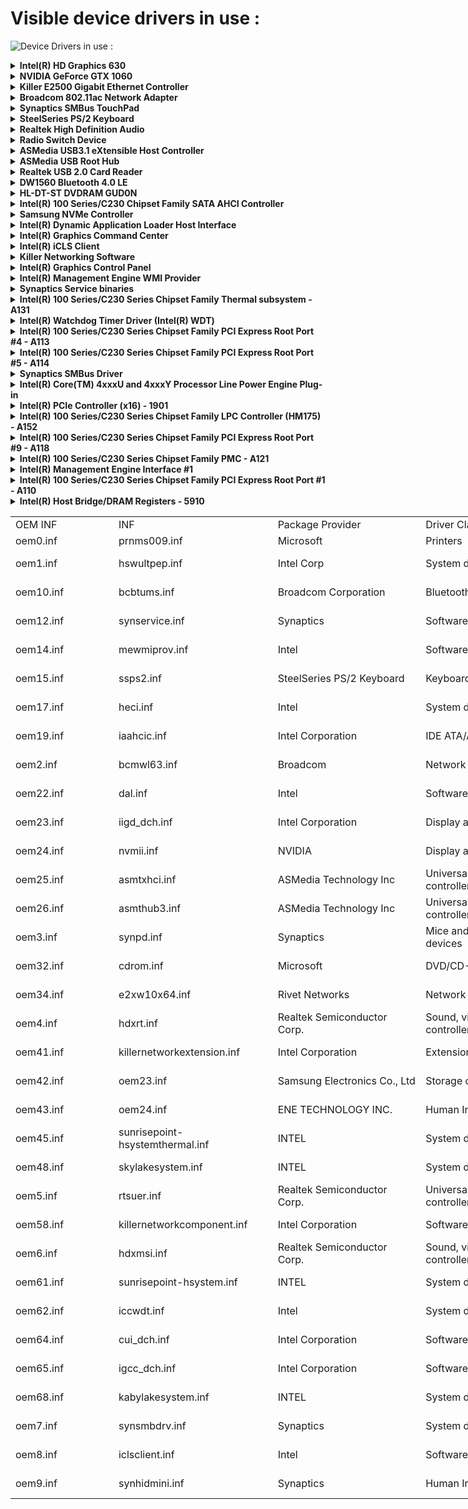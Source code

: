 # Visible device drivers in use :

![Device Drivers in use :](https://raw.githubusercontent.com/tbrautaset/Windows/refs/heads/master/Device%20Drivers%20used%20by%20my%20Micro-Star%20International%20Co.%2C%20Ltd.%20GE72VR%207RF%20in%20Windows%2011%20Version%2023H2%20(OS%20Build%2022631.4249)%20for%20x64-based%20Systems.png)

<details><summary><strong> Intel(R) HD Graphics 630 </strong></summary>

- DeviceID=0B4D2DAD79D978890C790AB0B8188EB2EE9B423EF
    - Version=31.0.101.2130
    - Date=08-13-2024
    - InfSection=iKBLD_w10_DS
    - HardwareID=PCI\VEN_8086&DEV_591B&SUBSYS_11D71462&REV_04
    - Vendor=Intel
    - ClassName=Display adapters
    - ClassRaw=Display
    - ClassGUID={4D36E968-E325-11CE-BFC1-08002BE10318}
    - Description=Intel(R) HD Graphics 630
    - SupportedOS=110_64,109_64,108_64,107_64,106_64</details>

<details><summary><strong> NVIDIA GeForce GTX 1060 </strong></summary>

- DeviceID=039C963F1FF98DC389248F9B34884E98ACD154859
    - Version=32.0.15.6094
    - Date=08-14-2024
    - InfSection=Section050
    - HardwareID=PCI\VEN_10DE&DEV_1C20&SUBSYS_11D71462&REV_A1
    - Vendor=NVIDIA
    - ClassName=Display adapters
    - ClassRaw=Display
    - ClassGUID={4D36E968-E325-11CE-BFC1-08002BE10318}
    - Description=NVIDIA GeForce GTX 1060
    - SupportedOS=110_64</details>

<details><summary><strong> Killer E2500 Gigabit Ethernet Controller </strong></summary>

- DeviceID=02010975122A9835A7B9150BF9ED0D60A5159D6FE
    - Version=9.0.0.50
    - Date=01-14-2020
    - InfSection=RIVET.ndi
    - HardwareID=PCI\VEN_1969&DEV_E0B1&SUBSYS_11D71462&REV_10
    - Vendor=Rivet Networks
    - ClassName=Network adapters
    - ClassRaw=Net
    - ClassGUID={4D36E972-E325-11CE-BFC1-08002BE10318}
    - Description=Killer E2500 Gigabit Ethernet Controller
    - SupportedOS=110_64,109_64,108_64,107_64,106_64,105_64,104_64,103_64,102_64,101_64</details>

<details><summary><strong> Broadcom 802.11ac Network Adapter </strong></summary>

- DeviceID=0A2185EFB031612E3669FA6B6E90687F7C9AEA174
    - Version=7.77.119.0
    - Date=04-21-2020
    - InfSection=BCM43XAC_NT62.NTamd64
    - HardwareID=PCI\VEN_14E4&DEV_43B1&SUBSYS_00191028&REV_03
    - Vendor=Broadcom
    - ClassName=Network adapters
    - ClassRaw=Net
    - ClassGUID={4D36E972-E325-11CE-BFC1-08002BE10318}
    - Description=Broadcom 802.11ac Network Adapter
    - SupportedOS=110_64,109_64,108_64,107_64</details>

<details><summary><strong> Synaptics SMBus TouchPad </strong></summary>

- DeviceID=069EBA4E0F7F8818158FF475F788BA6349A19D0AA
    - Version=19.5.31.21
    - Date=07-27-2020
    - InfSection=Msi_GROUP2_InterTouch_Inst
    - HardwareID=ACPI\VEN_SYN&DEV_1509
    - Vendor=Synaptics
    - ClassName=Mice and other pointing devices
    - ClassRaw=Mouse
    - ClassGUID={4D36E96F-E325-11CE-BFC1-08002BE10318}
    - Description=Synaptics SMBus TouchPad
    - SupportedOS=110_64,109_64,108_64,107_64,106_64,105_64,104_64,103_64,102_64,101_64</details>

<details><summary><strong> SteelSeries PS/2 Keyboard </strong></summary>

- DeviceID=0DDCAC847A529512FE53B9E520E290197CB820078
    - Version=2.3.5.0
    - Date=02-15-2024
    - InfSection=ssps2.NT
    - HardwareID=ACPI\VEN_MSI&DEV_0007
    - Vendor=SteelSeries
    - ClassName=Keyboards
    - ClassRaw=Keyboard
    - ClassGUID={4D36E96B-E325-11CE-BFC1-08002BE10318}
    - Description=SteelSeries PS/2 Keyboard
    - SupportedOS=110_64,109_64,108_64,107_64</details>

<details><summary><strong> Realtek High Definition Audio </strong></summary>

- DeviceID=0D0BD55D369491CE9A439885EB20D703E22CC00CA
    - Version=6.0.9718.1
    - Date=08-06-2024
    - InfSection=IntcAzAudModel.NTamd64
    - HardwareID=HDAUDIO\FUNC_01&VEN_10EC&DEV_0899&SUBSYS_146211D7&REV_1000
    - Vendor=Realtek
    - ClassName=Sound, video and game controllers
    - ClassRaw=MEDIA
    - ClassGUID={4D36E96C-E325-11CE-BFC1-08002BE10318}
    - Description=Realtek High Definition Audio
    - SupportedOS=110_64,109_64,108_64,107_64</details>

<details><summary><strong> Radio Switch Device </strong></summary>

- DeviceID=03F67D488548ABE986435B9A23254E3349ACEC0C6
    - Version=1.1.8.0
    - Date=06-26-2018
    - InfSection=Kb9xRadioBtn.win8.NT
    - HardwareID=ACPI\VEN_ENE&DEV_0110
    - Vendor=ENE
    - ClassName=Human Interface Devices
    - ClassRaw=HIDClass
    - ClassGUID={745A17A0-74D3-11D0-B6FE-00A0C90F57DA}
    - Description=Radio Switch Device
    - SupportedOS=110_64,109_64,108_64,107_64,106_64,105_64,104_64,103_64,102_64,101_64</details>

<details><summary><strong> ASMedia USB3.1 eXtensible Host Controller </strong></summary>

- DeviceID=0BB9BD6F60875F7421FAD9FDADA6FAF13E0773536
    - Version=1.16.61.1
    - Date=05-21-2020
    - InfSection=ASMEDIA_Product85_Install.NTamd64
    - HardwareID=PCI\VEN_1B21&DEV_1242&SUBSYS_11D71462&REV_00
    - Vendor=ASMedia
    - ClassName=Universal Serial Bus controllers
    - ClassRaw=USB
    - ClassGUID={36FC9E60-C465-11CF-8056-444553540000}
    - Description=ASMedia USB3.1 eXtensible Host Controller
    - SupportedOS=110_64,109_64,108_64,107_64</details>

<details><summary><strong> ASMedia USB Root Hub </strong></summary>

- DeviceID=0A66700F43BE786E2341AC006B49DD688CD6ADA57
    - Version=1.16.61.1
    - Date=05-21-2020
    - InfSection=RootHub_Product7_Install.NTamd64
    - HardwareID=USB\ASMEDIAROOT_HUB&VID1B21&PID1242&VER01166101
    - Vendor=(Standard Device)
    - ClassName=Universal Serial Bus controllers
    - ClassRaw=USB
    - ClassGUID={36FC9E60-C465-11CF-8056-444553540000}
    - Description=ASMedia USB Root Hub
    - SupportedOS=110_64,109_64,108_64,107_64</details>

<details><summary><strong> Realtek USB 2.0 Card Reader </strong></summary>

- DeviceID=0592471533307508F69397C5C7B505BFBA8F11C7D
    - Version=10.0.26100.31287
    - Date=04-22-2024
    - InfSection=RSUER.UVSTOR.NTamd64
    - HardwareID=USB\VID_0BDA&PID_0129&REV_3960
    - Vendor=Realtek
    - ClassName=Universal Serial Bus controllers
    - ClassRaw=USB
    - ClassGUID={36FC9E60-C465-11CF-8056-444553540000}
    - Description=Realtek USB 2.0 Card Reader
    - SupportedOS=110_64,109_64,108_64,107_64</details>

<details><summary><strong> DW1560 Bluetooth 4.0 LE </strong></summary>

- DeviceID=01048BA0CAEC4FA85ED64BA9E03A4B2758B4F30BA
    - Version=12.0.1.1011
    - Date=09-28-2016
    - InfSection=RAMUSB216F.NT
    - HardwareID=USB\VID_0A5C&PID_216F&REV_0112
    - Vendor=Broadcom
    - ClassName=Bluetooth
    - ClassRaw=Bluetooth
    - ClassGUID={E0CBF06C-CD8B-4647-BB8A-263B43F0F974}
    - Description=DW1560 Bluetooth 4.0 LE
    - SupportedOS=110_64,109_64,108_64,107_64,106_64,105_64,104_64,103_64,102_64,101_64,81_64</details>

<details><summary><strong> HL-DT-ST DVDRAM GUD0N </strong></summary>

- DeviceID=075AE1938EF1C5288754A8DA5E6DEA1E4998F9325
    - Version=6.3.9600.16384
    - Date=06-21-2013
    - InfSection=cdrom_install
    - HardwareID=SCSI\CDROMHL-DT-STDVDRAM_GUD0N____1.00
    - Vendor=(Standard Device)
    - ClassName=DVD/CD-ROM drives
    - ClassRaw=CDROM
    - ClassGUID={4D36E965-E325-11CE-BFC1-08002BE10318}
    - Description=HL-DT-ST DVDRAM GUD0N
    - SupportedOS=110_64,109_64,108_64,107_64,106_64,105_64,104_64,103_64,102_64,101_64,81_64</details>

<details><summary><strong> Intel(R) 100 Series/C230 Chipset Family SATA AHCI Controller </strong></summary>

- DeviceID=0DB6511CCE1DA0B31373CFFD405EC56F51954D018
    - Version=16.8.5.1014
    - Date=12-13-2022
    - InfSection=iaStorAC_inst_8.NTamd64
    - HardwareID=PCI\VEN_8086&DEV_A103&SUBSYS_11D71462&REV_31
    - Vendor=Intel
    - ClassName=IDE ATA/ATAPI controllers
    - ClassRaw=HDC
    - ClassGUID={4D36E96A-E325-11CE-BFC1-08002BE10318}
    - Description=Intel(R) 100 Series/C230 Chipset Family SATA AHCI Controller
    - SupportedOS=110_64,109_64,108_64,107_64,106_64,105_64,104_64,103_64,102_64,101_64</details>

<details><summary><strong> Samsung NVMe Controller </strong></summary>

- DeviceID=094C2D052E6B56DD3AD598BCC4EBB1ECF9E9B98BD
    - Version=3.3.0.2003
    - Date=01-21-2020
    - InfSection=nvme_inst.NTamd64
    - HardwareID=PCI\VEN_144D&DEV_A804&SUBSYS_A801144D&REV_00
    - Vendor=Samsung
    - ClassName=Storage controllers
    - ClassRaw=SCSIAdapter
    - ClassGUID={4D36E97B-E325-11CE-BFC1-08002BE10318}
    - Description=Samsung NVMe Controller
    - SupportedOS=110_64,109_64,108_64,107_64,106_64,105_64,104_64,103_64,102_64,101_64</details>

<details><summary><strong> Intel(R) Dynamic Application Loader Host Interface </strong></summary>

- DeviceID=025BA08D5C44196844287B5A0D6E283AFFBB8CDA9
    - Version=1.46.2024.221
    - Date=03-31-2024
    - InfSection=DALInstallSection.ntamd64
    - HardwareID=SWC\3C4852D6-D47B-4F46-B05E-B5EDC1AA440E
    - Vendor=Intel
    - ClassName=Software components
    - ClassRaw=SoftwareComponent
    - ClassGUID={5C4C3332-344D-483C-8739-259E934C9CC8}
    - Description=Intel(R) Dynamic Application Loader Host Interface
    - SupportedOS=110_64,109_64,108_64,107_64,106_64,105_64,104_64,103_64</details>

<details><summary><strong> Intel(R) Graphics Command Center </strong></summary>

- DeviceID=079116885F0CD5F2CB617BE041F773A3B9CA93DD7
    - Version=31.0.101.2130
    - Date=08-13-2024
    - InfSection=IGCC_Component_Install
    - HardwareID=SWC\101.2130_VEN8086_IGCC
    - Vendor=Intel
    - ClassName=Software components
    - ClassRaw=SoftwareComponent
    - ClassGUID={5C4C3332-344D-483C-8739-259E934C9CC8}
    - Description=Intel(R) Graphics Command Center
    - SupportedOS=110_64,109_64,108_64,107_64,106_64</details>

<details><summary><strong> Intel(R) iCLS Client </strong></summary>

- DeviceID=00B9744554110E72ED8CFE25DB9D2C36A1BBE76A6
    - Version=1.73.132.0
    - Date=04-25-2024
    - InfSection=IclsClientInstallSection.NTamd64.22000
    - HardwareID=SWC\PROVIDER_INTEL_COMPONENT_ICLSCLIENT
    - Vendor=Intel
    - ClassName=Software components
    - ClassRaw=SoftwareComponent
    - ClassGUID={5C4C3332-344D-483C-8739-259E934C9CC8}
    - Description=Intel(R) iCLS Client
    - SupportedOS=110_64,109_64,108_64,107_64,106_64,105_64</details>

<details><summary><strong> Killer Networking Software </strong></summary>

- DeviceID=09033BF5096B29DB114294472772D015BAAF7AFFF
    - Version=3.1524.510.1
    - Date=05-10-2024
    - InfSection=KillerNetwork_Install_MSI_W11
    - HardwareID=SWC\VID_1A56&PID_1000&SID_0004
    - Vendor=Intel
    - ClassName=Software components
    - ClassRaw=SoftwareComponent
    - ClassGUID={5C4C3332-344D-483C-8739-259E934C9CC8}
    - Description=Killer Networking Software
    - SupportedOS=110_64,109_64,108_64,107_64</details>

<details><summary><strong> Intel(R) Graphics Control Panel </strong></summary>

- DeviceID=083D89C79A1CEA66245FC96BA993EF50D887D3552
    - Version=31.0.101.2130
    - Date=08-13-2024
    - InfSection=Igdlh_CUI_Component_Install
    - HardwareID=SWC\101.2130_VEN8086_GFXUI
    - Vendor=Intel
    - ClassName=Software components
    - ClassRaw=SoftwareComponent
    - ClassGUID={5C4C3332-344D-483C-8739-259E934C9CC8}
    - Description=Intel(R) Graphics Control Panel
    - SupportedOS=110_64,109_64,108_64,107_64,106_64</details>

<details><summary><strong> Intel(R) Management Engine WMI Provider </strong></summary>

- DeviceID=026CAF6F43B5EAE9AA4E5CA7CE2B0887A47A855FB
    - Version=2428.6.4.0
    - Date=07-10-2024
    - InfSection=MEWMIProvInstallSection
    - HardwareID=SWC\06657A6D-FE0F-4C90-8DDA-A1501C74CE4B
    - Vendor=Intel
    - ClassName=Software components
    - ClassRaw=SoftwareComponent
    - ClassGUID={5C4C3332-344D-483C-8739-259E934C9CC8}
    - Description=Intel(R) Management Engine WMI Provider
    - SupportedOS=110_64,109_64,108_64,107_64,106_64,105_64,104_64,103_64</details>

<details><summary><strong> Synaptics Service binaries </strong></summary>

- DeviceID=077D5AB5EF903B346FC4CC6D16AAB0D7C87A62A9A
    - Version=19.5.19.95
    - Date=10-23-2022
    - InfSection=SynService_HID_Inst
    - HardwareID=SWC\VID_06CB&PID_000D
    - Vendor=Synaptics
    - ClassName=Software components
    - ClassRaw=SoftwareComponent
    - ClassGUID={5C4C3332-344D-483C-8739-259E934C9CC8}
    - Description=Synaptics Service binaries
    - SupportedOS=110_64,109_64,108_64,107_64,106_64,105_64,104_64,103_64,102_64,101_64</details>

<details><summary><strong> Intel(R) 100 Series/C230 Series Chipset Family Thermal subsystem - A131 </strong></summary>

- DeviceID=0246B2C7929124C55DAAB0F03E571BA6D9FE728BE
    - Version=10.1.6.2
    - Date=01-10-2019
    - InfSection=Needs_NO_DRV
    - HardwareID=PCI\VEN_8086&DEV_A131&SUBSYS_11D71462&REV_31
    - Vendor=Intel
    - ClassName=System devices
    - ClassRaw=System
    - ClassGUID={4D36E97D-E325-11CE-BFC1-08002BE10318}
    - Description=Intel(R) 100 Series/C230 Series Chipset Family Thermal subsystem - A131
    - SupportedOS=110_64,109_64,108_64,107_64,106_64,105_64,104_64,103_64,102_64,101_64</details>

<details><summary><strong> Intel(R) Watchdog Timer Driver (Intel(R) WDT) </strong></summary>

- DeviceID=0E135A1CEFEE3A133322A4331E8AF9D43EF6A1F50
    - Version=11.7.0.1006
    - Date=06-02-2022
    - InfSection=ICCWDT.NT
    - HardwareID=ACPI\VEN_INT&DEV_3F0D
    - Vendor=Intel
    - ClassName=System devices
    - ClassRaw=System
    - ClassGUID={4D36E97D-E325-11CE-BFC1-08002BE10318}
    - Description=Intel(R) Watchdog Timer Driver (Intel(R) WDT)
    - SupportedOS=110_64,109_64,108_64,107_64,106_64,105_64,104_64,103_64</details>

<details><summary><strong> Intel(R) 100 Series/C230 Series Chipset Family PCI Express Root Port #4 - A113 </strong></summary>

- DeviceID=005CDCD92E6B6B378C294F6E603610E93C4C43440
    - Version=10.1.6.2
    - Date=01-10-2019
    - InfSection=Needs_PCI_DRV
    - HardwareID=PCI\VEN_8086&DEV_A113&SUBSYS_11D71462&REV_F1
    - Vendor=Intel
    - ClassName=System devices
    - ClassRaw=System
    - ClassGUID={4D36E97D-E325-11CE-BFC1-08002BE10318}
    - Description=Intel(R) 100 Series/C230 Series Chipset Family PCI Express Root Port #4 - A113
    - SupportedOS=110_64,109_64,108_64,107_64,106_64,105_64,104_64,103_64,102_64,101_64</details>

<details><summary><strong> Intel(R) 100 Series/C230 Series Chipset Family PCI Express Root Port #5 - A114 </strong></summary>

- DeviceID=08539724BA3E5DCF8D30A365BD9A0B1FAC29595FD
    - Version=10.1.6.2
    - Date=01-10-2019
    - InfSection=Needs_PCI_DRV
    - HardwareID=PCI\VEN_8086&DEV_A114&SUBSYS_11D71462&REV_F1
    - Vendor=Intel
    - ClassName=System devices
    - ClassRaw=System
    - ClassGUID={4D36E97D-E325-11CE-BFC1-08002BE10318}
    - Description=Intel(R) 100 Series/C230 Series Chipset Family PCI Express Root Port #5 - A114
    - SupportedOS=110_64,109_64,108_64,107_64,106_64,105_64,104_64,103_64,102_64,101_64</details>

<details><summary><strong> Synaptics SMBus Driver </strong></summary>

- DeviceID=07938F94BDA38B9C46C90639D2C9F4C9E4604DE17
    - Version=19.5.31.21
    - Date=07-27-2020
    - InfSection=SynapticsInstallIntel
    - HardwareID=PCI\VEN_8086&DEV_A123&SUBSYS_11D71462&REV_31
    - Vendor=Synaptics
    - ClassName=System devices
    - ClassRaw=System
    - ClassGUID={4D36E97D-E325-11CE-BFC1-08002BE10318}
    - Description=Synaptics SMBus Driver
    - SupportedOS=110_64,109_64,108_64,107_64,106_64,105_64,104_64,103_64,102_64,101_64,81_64</details>

<details><summary><strong> Intel(R) Core(TM) 4xxxU and 4xxxY Processor Line Power Engine Plug-in </strong></summary>

- DeviceID=0734AFE1AA14176B084361538ACA00DA7DFE3E7CB
    - Version=1.0.5.591
    - Date=01-30-2013
    - InfSection=Pep_Device.NT
    - HardwareID=ACPI\VEN_INT&DEV_33A1
    - Vendor=Intel
    - ClassName=System devices
    - ClassRaw=System
    - ClassGUID={4D36E97D-E325-11CE-BFC1-08002BE10318}
    - Description=Intel(R) Core(TM) 4xxxU and 4xxxY Processor Line Power Engine Plug-in
    - SupportedOS=110_64,109_64,108_64,107_64,106_64,105_64,104_64,103_64,102_64,101_64,81_64</details>

<details><summary><strong> Intel(R) PCIe Controller (x16) - 1901 </strong></summary>

- DeviceID=03847310D1C14F8EB2AAF3B99277D3E8BF3BF27A1
    - Version=10.1.7.3
    - Date=01-10-2019
    - InfSection=Needs_PCI_DRV
    - HardwareID=PCI\VEN_8086&DEV_1901&SUBSYS_11D71462&REV_05
    - Vendor=Intel
    - ClassName=System devices
    - ClassRaw=System
    - ClassGUID={4D36E97D-E325-11CE-BFC1-08002BE10318}
    - Description=Intel(R) PCIe Controller (x16) - 1901
    - SupportedOS=110_64,109_64,108_64,107_64,106_64,105_64,104_64,103_64,102_64,101_64</details>

<details><summary><strong> Intel(R) 100 Series/C230 Series Chipset Family LPC Controller (HM175) - A152 </strong></summary>

- DeviceID=0205C87C0D5B20868BCCF1138EABA8F8FDD83E9C9
    - Version=10.1.6.2
    - Date=01-10-2019
    - InfSection=Needs_ISAPNP_DRV
    - HardwareID=PCI\VEN_8086&DEV_A152&SUBSYS_11D71462&REV_31
    - Vendor=Intel
    - ClassName=System devices
    - ClassRaw=System
    - ClassGUID={4D36E97D-E325-11CE-BFC1-08002BE10318}
    - Description=Intel(R) 100 Series/C230 Series Chipset Family LPC Controller (HM175) - A152
    - SupportedOS=110_64,109_64,108_64,107_64,106_64,105_64,104_64,103_64,102_64,101_64</details>

<details><summary><strong> Intel(R) 100 Series/C230 Series Chipset Family PCI Express Root Port #9 - A118 </strong></summary>

- DeviceID=04E7558661891C8870E9245D4144759CD5600F99B
    - Version=10.1.6.2
    - Date=01-10-2019
    - InfSection=Needs_PCI_DRV
    - HardwareID=PCI\VEN_8086&DEV_A118&SUBSYS_11D71462&REV_F1
    - Vendor=Intel
    - ClassName=System devices
    - ClassRaw=System
    - ClassGUID={4D36E97D-E325-11CE-BFC1-08002BE10318}
    - Description=Intel(R) 100 Series/C230 Series Chipset Family PCI Express Root Port #9 - A118
    - SupportedOS=110_64,109_64,108_64,107_64,106_64,105_64,104_64,103_64,102_64,101_64</details>

<details><summary><strong> Intel(R) 100 Series/C230 Series Chipset Family PMC - A121 </strong></summary>

- DeviceID=0434023AF52F77DF92606CA04A0C5A644C2E69212
    - Version=10.1.6.2
    - Date=01-10-2019
    - InfSection=Needs_NO_DRV
    - HardwareID=PCI\VEN_8086&DEV_A121&SUBSYS_11D71462&REV_31
    - Vendor=Intel
    - ClassName=System devices
    - ClassRaw=System
    - ClassGUID={4D36E97D-E325-11CE-BFC1-08002BE10318}
    - Description=Intel(R) 100 Series/C230 Series Chipset Family PMC - A121
    - SupportedOS=110_64,109_64,108_64,107_64,106_64,105_64,104_64,103_64,102_64,101_64</details>

<details><summary><strong> Intel(R) Management Engine Interface #1 </strong></summary>

- DeviceID=01BD2B33FC24D2181F01A4A64DF9BCE7D25E3233E
    - Version=2428.6.2.0
    - Date=07-10-2024
    - InfSection=TEE_DDI_x64_LEGACY
    - HardwareID=PCI\VEN_8086&DEV_A13A&SUBSYS_11D71462&REV_31
    - Vendor=Intel
    - ClassName=System devices
    - ClassRaw=System
    - ClassGUID={4D36E97D-E325-11CE-BFC1-08002BE10318}
    - Description=Intel(R) Management Engine Interface #1
    - SupportedOS=110_64,109_64,108_64,107_64,106_64,105_64</details>

<details><summary><strong> Intel(R) 100 Series/C230 Series Chipset Family PCI Express Root Port #1 - A110 </strong></summary>

- DeviceID=0494F2E05008C7BBF0319388396223B57FAFC51A0
    - Version=10.1.6.2
    - Date=01-10-2019
    - InfSection=Needs_PCI_DRV
    - HardwareID=PCI\VEN_8086&DEV_A110&SUBSYS_11D71462&REV_F1
    - Vendor=Intel
    - ClassName=System devices
    - ClassRaw=System
    - ClassGUID={4D36E97D-E325-11CE-BFC1-08002BE10318}
    - Description=Intel(R) 100 Series/C230 Series Chipset Family PCI Express Root Port #1 - A110
    - SupportedOS=110_64,109_64,108_64,107_64,106_64,105_64,104_64,103_64,102_64,101_64</details>

<details><summary><strong> Intel(R) Host Bridge/DRAM Registers - 5910 </strong></summary>

- DeviceID=028F7E08E2EE91CE85CF61E0BEE0F3BF6F1F8FDC8
    - Version=10.1.10.4
    - Date=01-10-2019
    - InfSection=Needs_NO_DRV
    - HardwareID=PCI\VEN_8086&DEV_5910&SUBSYS_11D71462&REV_05
    - Vendor=Intel
    - ClassName=System devices
    - ClassRaw=System
    - ClassGUID={4D36E97D-E325-11CE-BFC1-08002BE10318}
    - Description=Intel(R) Host Bridge/DRAM Registers - 5910
    - SupportedOS=110_64,109_64,108_64,107_64,106_64,105_64,104_64,103_64,102_64,101_64</details>

<table border=0 cellpadding=0 cellspacing=0 width=3197 style='border-collapse:
 collapse;table-layout:fixed;width:2395pt'>
 <col width=167 style='mso-width-source:userset;mso-width-alt:5333;width:125pt'>
 <col width=247 span=3 style='mso-width-source:userset;mso-width-alt:7893;
 width:185pt'>
 <col width=167 span=2 style='mso-width-source:userset;mso-width-alt:5333;
 width:125pt'>
 <col width=407 style='mso-width-source:userset;mso-width-alt:13013;width:305pt'>
 <col width=167 style='mso-width-source:userset;mso-width-alt:5333;width:125pt'>
 <col width=647 style='mso-width-source:userset;mso-width-alt:20693;width:485pt'>
 <col width=567 style='mso-width-source:userset;mso-width-alt:18133;width:425pt'>
 <col width=167 style='mso-width-source:userset;mso-width-alt:5333;width:125pt'>
 <tr height=21 style='height:16.0pt'>
  <td height=21 width=167 style='height:16.0pt;width:125pt'><a name=test>OEM
  INF</a></td>
  <td width=247 style='width:185pt'>INF</td>
  <td width=247 style='width:185pt'>Package Provider</td>
  <td width=247 style='width:185pt'>Driver Class</td>
  <td width=167 style='width:125pt'>Driver Date</td>
  <td width=167 style='width:125pt'>Driver Version</td>
  <td width=407 style='width:305pt'>Driver Signer</td>
  <td width=167 style='width:125pt'>Driver Size</td>
  <td width=647 style='width:485pt'>Driver Folder</td>
  <td width=567 style='width:425pt'>Device Name</td>
  <td width=167 style='width:125pt'>Device Present</td>
 </tr>
 <tr height=21 style='height:16.0pt'>
  <td height=21 style='height:16.0pt'>oem0.inf</td>
  <td>prnms009.inf</td>
  <td>Microsoft</td>
  <td>Printers</td>
  <td>21.06.2006</td>
  <td>10.0.22621.1</td>
  <td>Microsoft Windows</td>
  <td align=right>43146</td>
  <td>C:\Windows\System32\DriverStore\FileRepository\prnms009.inf_amd64_3107874c7db0aa5a</td>
  <td colspan=2 style='mso-ignore:colspan'></td>
 </tr>
 <tr height=21 style='height:16.0pt'>
  <td height=21 style='height:16.0pt'>oem1.inf</td>
  <td>hswultpep.inf</td>
  <td>Intel Corp</td>
  <td>System devices</td>
  <td>30.01.2013</td>
  <td>1.0.5.591</td>
  <td>Microsoft Windows Hardware Compatibility Publisher</td>
  <td align=right>74732</td>
  <td>C:\Windows\System32\DriverStore\FileRepository\hswultpep.inf_amd64_a2b2c835381b67f1</td>
  <td>Intel(R) Core(TM) 4xxxU and 4xxxY Processor Line Power Engine Plug-in</td>
  <td align=center>TRUE</td>
 </tr>
 <tr height=21 style='height:16.0pt'>
  <td height=21 style='height:16.0pt'>oem10.inf</td>
  <td>bcbtums.inf</td>
  <td>Broadcom Corporation</td>
  <td>Bluetooth</td>
  <td>28.09.2016</td>
  <td>12.0.1.1011</td>
  <td>Microsoft Windows Hardware Compatibility Publisher</td>
  <td align=right>8261708</td>
  <td>C:\Windows\System32\DriverStore\FileRepository\bcbtums.inf_amd64_d3e6b32a4ff350d1</td>
  <td>DW1560 Bluetooth 4.0 LE</td>
  <td align=center>TRUE</td>
 </tr>
 <tr height=21 style='height:16.0pt'>
  <td height=21 style='height:16.0pt'>oem12.inf</td>
  <td>synservice.inf</td>
  <td>Synaptics</td>
  <td>Software components</td>
  <td>23.10.2022</td>
  <td>19.5.19.95</td>
  <td>Microsoft Windows Hardware Compatibility Publisher</td>
  <td align=right>503830</td>
  <td>C:\Windows\System32\DriverStore\FileRepository\synservice.inf_amd64_3921fd2e02b7e858</td>
  <td>Synaptics Service binaries</td>
  <td align=center>TRUE</td>
 </tr>
 <tr height=21 style='height:16.0pt'>
  <td height=21 style='height:16.0pt'>oem14.inf</td>
  <td>mewmiprov.inf</td>
  <td>Intel</td>
  <td>Software components</td>
  <td>10.07.2024</td>
  <td>2428.6.4.0</td>
  <td>Microsoft Windows Hardware Compatibility Publisher</td>
  <td align=right>2563261</td>
  <td>C:\Windows\System32\DriverStore\FileRepository\mewmiprov.inf_amd64_b966ea70c5407e74</td>
  <td>Intel(R) Management Engine WMI Provider</td>
  <td align=center>TRUE</td>
 </tr>
 <tr height=21 style='height:16.0pt'>
  <td height=21 style='height:16.0pt'>oem15.inf</td>
  <td>ssps2.inf</td>
  <td>SteelSeries PS/2 Keyboard</td>
  <td>Keyboards</td>
  <td>15.02.2024</td>
  <td>2.3.5.0</td>
  <td>Microsoft Windows Hardware Compatibility Publisher</td>
  <td align=right>52143</td>
  <td>C:\Windows\System32\DriverStore\FileRepository\ssps2.inf_amd64_a1a641a0b72f9930</td>
  <td>SteelSeries PS/2 Keyboard</td>
  <td align=center>TRUE</td>
 </tr>
 <tr height=21 style='height:16.0pt'>
  <td height=21 style='height:16.0pt'>oem17.inf</td>
  <td>heci.inf</td>
  <td>Intel</td>
  <td>System devices</td>
  <td>10.07.2024</td>
  <td>2428.6.2.0</td>
  <td>Microsoft Windows Hardware Compatibility Publisher</td>
  <td align=right>354385</td>
  <td>C:\Windows\System32\DriverStore\FileRepository\heci.inf_amd64_90341c97d9948f6b</td>
  <td>Intel(R) Management Engine Interface #1</td>
  <td align=center>TRUE</td>
 </tr>
 <tr height=21 style='height:16.0pt'>
  <td height=21 style='height:16.0pt'>oem19.inf</td>
  <td>iaahcic.inf</td>
  <td>Intel Corporation</td>
  <td>IDE ATA/ATAPI controllers</td>
  <td>13.12.2022</td>
  <td>16.8.5.1014</td>
  <td>Microsoft Windows Hardware Compatibility Publisher</td>
  <td align=right>1121375</td>
  <td>C:\Windows\System32\DriverStore\FileRepository\iaahcic.inf_amd64_0f19b74dabcb377d</td>
  <td>Intel(R) 100 Series/C230 Chipset Family SATA AHCI Controller</td>
  <td align=center>TRUE</td>
 </tr>
 <tr height=21 style='height:16.0pt'>
  <td height=21 style='height:16.0pt'>oem2.inf</td>
  <td>bcmwl63.inf</td>
  <td>Broadcom</td>
  <td>Network adapters</td>
  <td>21.04.2020</td>
  <td>7.77.119.0</td>
  <td>Microsoft Windows Hardware Compatibility Publisher</td>
  <td align=right>10842001</td>
  <td>C:\Windows\System32\DriverStore\FileRepository\bcmwl63.inf_amd64_69ef96e45e19eed1</td>
  <td>Broadcom 802.11ac Network Adapter</td>
  <td align=center>TRUE</td>
 </tr>
 <tr height=21 style='height:16.0pt'>
  <td height=21 style='height:16.0pt'>oem22.inf</td>
  <td>dal.inf</td>
  <td>Intel</td>
  <td>Software components</td>
  <td>31.03.2024</td>
  <td>1.46.2024.221</td>
  <td>Microsoft Windows Hardware Compatibility Publisher</td>
  <td align=right>1913296</td>
  <td>C:\Windows\System32\DriverStore\FileRepository\dal.inf_amd64_8a3f88e34f6b8385</td>
  <td>Intel(R) Dynamic Application Loader Host Interface</td>
  <td align=center>TRUE</td>
 </tr>
 <tr height=21 style='height:16.0pt'>
  <td height=21 style='height:16.0pt'>oem23.inf</td>
  <td>iigd_dch.inf</td>
  <td>Intel Corporation</td>
  <td>Display adapters</td>
  <td>13.08.2024</td>
  <td>31.0.101.2130</td>
  <td>Microsoft Windows Hardware Compatibility Publisher</td>
  <td align=right>1318289951</td>
  <td>C:\Windows\System32\DriverStore\FileRepository\iigd_dch.inf_amd64_eb1c0bb4c867d89a</td>
  <td>Intel(R) HD Graphics 630</td>
  <td align=center>TRUE</td>
 </tr>
 <tr height=21 style='height:16.0pt'>
  <td height=21 style='height:16.0pt'>oem24.inf</td>
  <td>nvmii.inf</td>
  <td>NVIDIA</td>
  <td>Display adapters</td>
  <td>14.08.2024</td>
  <td>32.0.15.6094</td>
  <td>Microsoft Windows Hardware Compatibility Publisher</td>
  <td align=right>1845828507</td>
  <td>C:\Windows\System32\DriverStore\FileRepository\nvmii.inf_amd64_589b7d979e0e83dc</td>
  <td>NVIDIA GeForce GTX 1060</td>
  <td align=center>TRUE</td>
 </tr>
 <tr height=21 style='height:16.0pt'>
  <td height=21 style='height:16.0pt'>oem25.inf</td>
  <td>asmtxhci.inf</td>
  <td>ASMedia Technology Inc</td>
  <td>Universal Serial Bus controllers</td>
  <td>21.05.2020</td>
  <td>1.16.61.1</td>
  <td>Microsoft Windows Hardware Compatibility Publisher</td>
  <td align=right>769640</td>
  <td>C:\Windows\System32\DriverStore\FileRepository\asmtxhci.inf_amd64_fd40fa874a0149a4</td>
  <td>ASMedia USB3.1 eXtensible Host Controller</td>
  <td align=center>TRUE</td>
 </tr>
 <tr height=21 style='height:16.0pt'>
  <td height=21 style='height:16.0pt'>oem26.inf</td>
  <td>asmthub3.inf</td>
  <td>ASMedia Technology Inc</td>
  <td>Universal Serial Bus controllers</td>
  <td>21.05.2020</td>
  <td>1.16.61.1</td>
  <td>Microsoft Windows Hardware Compatibility Publisher</td>
  <td align=right>203193</td>
  <td>C:\Windows\System32\DriverStore\FileRepository\asmthub3.inf_amd64_8f6365aa31729279</td>
  <td>ASMedia USB Root Hub</td>
  <td align=center>TRUE</td>
 </tr>
 <tr height=21 style='height:16.0pt'>
  <td height=21 style='height:16.0pt'>oem3.inf</td>
  <td>synpd.inf</td>
  <td>Synaptics</td>
  <td>Mice and other pointing devices</td>
  <td>27.07.2020</td>
  <td>19.5.31.21</td>
  <td>Microsoft Windows Hardware Compatibility Publisher</td>
  <td align=right>45365573</td>
  <td>C:\Windows\System32\DriverStore\FileRepository\synpd.inf_amd64_30d363091a3e3255</td>
  <td>Synaptics SMBus TouchPad</td>
  <td align=center>TRUE</td>
 </tr>
 <tr height=21 style='height:16.0pt'>
  <td height=21 style='height:16.0pt'>oem32.inf</td>
  <td>cdrom.inf</td>
  <td>Microsoft</td>
  <td>DVD/CD-ROM drives</td>
  <td>21.06.2013</td>
  <td>6.3.9600.16384</td>
  <td>Microsoft Windows Hardware Compatibility Publisher</td>
  <td align=right>19554</td>
  <td>C:\Windows\System32\DriverStore\FileRepository\cdrom.inf_amd64_970e40f68a7583a1</td>
  <td>HL-DT-ST DVDRAM GUD0N</td>
  <td align=center>TRUE</td>
 </tr>
 <tr height=21 style='height:16.0pt'>
  <td height=21 style='height:16.0pt'>oem34.inf</td>
  <td>e2xw10x64.inf</td>
  <td>Rivet Networks</td>
  <td>Network adapters</td>
  <td>14.01.2020</td>
  <td>9.0.0.50</td>
  <td>Microsoft Windows Hardware Compatibility Publisher</td>
  <td align=right>307659</td>
  <td>C:\Windows\System32\DriverStore\FileRepository\e2xw10x64.inf_amd64_acc4d2a9a9c68cf6</td>
  <td>Killer E2500 Gigabit Ethernet Controller</td>
  <td align=center>TRUE</td>
 </tr>
 <tr height=21 style='height:16.0pt'>
  <td height=21 style='height:16.0pt'>oem4.inf</td>
  <td>hdxrt.inf</td>
  <td>Realtek Semiconductor Corp.</td>
  <td>Sound, video and game controllers</td>
  <td>22.08.2017</td>
  <td>6.0.1.8237</td>
  <td>Microsoft Windows Hardware Compatibility Publisher</td>
  <td align=right>319783513</td>
  <td>C:\Windows\System32\DriverStore\FileRepository\hdxrt.inf_amd64_ee1f8f18c0ca277b</td>
  <td colspan=2 style='mso-ignore:colspan'></td>
 </tr>
 <tr height=21 style='height:16.0pt'>
  <td height=21 style='height:16.0pt'>oem41.inf</td>
  <td>killernetworkextension.inf</td>
  <td>Intel Corporation</td>
  <td>Extensions</td>
  <td>11.05.2023</td>
  <td>3.1423.511.4</td>
  <td>Microsoft Windows Hardware Compatibility Publisher</td>
  <td align=right>41174</td>
  <td colspan=2 style='mso-ignore:colspan'>C:\Windows\System32\DriverStore\FileRepository\killernetworkextension.inf_amd64_b51fdcd97e06db31</td>
  <td></td>
 </tr>
 <tr height=21 style='height:16.0pt'>
  <td height=21 style='height:16.0pt'>oem42.inf</td>
  <td>oem23.inf</td>
  <td>Samsung Electronics Co., Ltd</td>
  <td>Storage controllers</td>
  <td>21.01.2020</td>
  <td>3.3.0.2003</td>
  <td>Microsoft Windows Hardware Compatibility Publisher</td>
  <td align=right>161002</td>
  <td>C:\Windows\System32\DriverStore\FileRepository\oem23.inf_amd64_6bb1acb34bfcb65e</td>
  <td>Samsung NVMe Controller</td>
  <td align=center>TRUE</td>
 </tr>
 <tr height=21 style='height:16.0pt'>
  <td height=21 style='height:16.0pt'>oem43.inf</td>
  <td>oem24.inf</td>
  <td>ENE TECHNOLOGY INC.</td>
  <td>Human Interface Devices</td>
  <td>26.06.2018</td>
  <td>1.1.8.0</td>
  <td>Microsoft Windows Hardware Compatibility Publisher</td>
  <td align=right>145344</td>
  <td>C:\Windows\System32\DriverStore\FileRepository\oem24.inf_amd64_a36cfb0987a2fdf2</td>
  <td>Radio Switch Device</td>
  <td align=center>TRUE</td>
 </tr>
 <tr height=21 style='height:16.0pt'>
  <td height=21 style='height:16.0pt'>oem45.inf</td>
  <td>sunrisepoint-hsystemthermal.inf</td>
  <td>INTEL</td>
  <td>System devices</td>
  <td>10.01.2019</td>
  <td>10.1.6.2</td>
  <td>Microsoft Windows Hardware Compatibility Publisher</td>
  <td align=right>23707</td>
  <td>C:\Windows\System32\DriverStore\FileRepository\sunrisepoint-hsystemthermal.inf_amd64_e61b4a<span
  style='display:none'>b82b030198</span></td>
  <td>Intel(R) 100 Series/C230 Series Chipset Family Thermal subsystem - A131</td>
  <td align=center>TRUE</td>
 </tr>
 <tr height=21 style='height:16.0pt'>
  <td height=21 style='height:16.0pt'>oem48.inf</td>
  <td>skylakesystem.inf</td>
  <td>INTEL</td>
  <td>System devices</td>
  <td>10.01.2019</td>
  <td>10.1.7.3</td>
  <td>Microsoft Windows Hardware Compatibility Publisher</td>
  <td align=right>24878</td>
  <td>C:\Windows\System32\DriverStore\FileRepository\skylakesystem.inf_amd64_f1ba134b8f5c907b</td>
  <td>Intel(R) PCIe Controller (x16) - 1901</td>
  <td align=center>TRUE</td>
 </tr>
 <tr height=21 style='height:16.0pt'>
  <td height=21 style='height:16.0pt'>oem5.inf</td>
  <td>rtsuer.inf</td>
  <td>Realtek Semiconductor Corp.</td>
  <td>Universal Serial Bus controllers</td>
  <td>22.04.2024</td>
  <td>10.0.26100.31287</td>
  <td>Microsoft Windows Hardware Compatibility Publisher</td>
  <td align=right>11161221</td>
  <td>C:\Windows\System32\DriverStore\FileRepository\rtsuer.inf_amd64_128de3a4988dd2db</td>
  <td>Realtek USB 2.0 Card Reader</td>
  <td align=center>TRUE</td>
 </tr>
 <tr height=21 style='height:16.0pt'>
  <td height=21 style='height:16.0pt'>oem58.inf</td>
  <td>killernetworkcomponent.inf</td>
  <td>Intel Corporation</td>
  <td>Software components</td>
  <td>10.05.2024</td>
  <td>3.1524.510.1</td>
  <td>Microsoft Windows Hardware Compatibility Publisher</td>
  <td align=right>13916555</td>
  <td>C:\Windows\System32\DriverStore\FileRepository\killernetworkcomponent.inf_amd64_bf2a5ffefe32<span
  style='display:none'>8881</span></td>
  <td>Killer Networking Software</td>
  <td align=center>TRUE</td>
 </tr>
 <tr height=21 style='height:16.0pt'>
  <td height=21 style='height:16.0pt'>oem6.inf</td>
  <td>hdxmsi.inf</td>
  <td>Realtek Semiconductor Corp.</td>
  <td>Sound, video and game controllers</td>
  <td>06.08.2024</td>
  <td>6.0.9718.1</td>
  <td>Microsoft Windows Hardware Compatibility Publisher</td>
  <td align=right>68957220</td>
  <td>C:\Windows\System32\DriverStore\FileRepository\hdxmsi.inf_amd64_c29b3fc87fd3eafc</td>
  <td>Realtek High Definition Audio</td>
  <td align=center>TRUE</td>
 </tr>
 <tr height=21 style='height:16.0pt'>
  <td height=21 style='height:16.0pt'>oem61.inf</td>
  <td>sunrisepoint-hsystem.inf</td>
  <td>INTEL</td>
  <td>System devices</td>
  <td>10.01.2019</td>
  <td>10.1.6.2</td>
  <td>Microsoft Windows Hardware Compatibility Publisher</td>
  <td align=right>67051</td>
  <td>C:\Windows\System32\DriverStore\FileRepository\sunrisepoint-hsystem.inf_amd64_f8125f1b9e07b<span
  style='display:none'>173</span></td>
  <td>Intel(R) 100 Series/C230 Series Chipset Family PCI Express Root Port #5 -
  A114</td>
  <td align=center>TRUE</td>
 </tr>
 <tr height=21 style='height:16.0pt'>
  <td height=21 style='height:16.0pt'>oem62.inf</td>
  <td>iccwdt.inf</td>
  <td>Intel</td>
  <td>System devices</td>
  <td>02.06.2022</td>
  <td>11.7.0.1006</td>
  <td>Microsoft Windows Hardware Compatibility Publisher</td>
  <td align=right>57986</td>
  <td>C:\Windows\System32\DriverStore\FileRepository\iccwdt.inf_amd64_7e9455671779efce</td>
  <td>Intel(R) Watchdog Timer Driver (Intel(R) WDT)</td>
  <td align=center>TRUE</td>
 </tr>
 <tr height=21 style='height:16.0pt'>
  <td height=21 style='height:16.0pt'>oem64.inf</td>
  <td>cui_dch.inf</td>
  <td>Intel Corporation</td>
  <td>Software components</td>
  <td>13.08.2024</td>
  <td>31.0.101.2130</td>
  <td>Microsoft Windows Hardware Compatibility Publisher</td>
  <td align=right>19582084</td>
  <td>C:\Windows\System32\DriverStore\FileRepository\cui_dch.inf_amd64_cbb03399d84fb105</td>
  <td>Intel(R) Graphics Control Panel</td>
  <td align=center>TRUE</td>
 </tr>
 <tr height=21 style='height:16.0pt'>
  <td height=21 style='height:16.0pt'>oem65.inf</td>
  <td>igcc_dch.inf</td>
  <td>Intel Corporation</td>
  <td>Software components</td>
  <td>13.08.2024</td>
  <td>31.0.101.2130</td>
  <td>Microsoft Windows Hardware Compatibility Publisher</td>
  <td align=right>24024003</td>
  <td>C:\Windows\System32\DriverStore\FileRepository\igcc_dch.inf_amd64_8d952ce997b81e9f</td>
  <td>Intel(R) Graphics Command Center</td>
  <td align=center>TRUE</td>
 </tr>
 <tr height=21 style='height:16.0pt'>
  <td height=21 style='height:16.0pt'>oem68.inf</td>
  <td>kabylakesystem.inf</td>
  <td>INTEL</td>
  <td>System devices</td>
  <td>10.01.2019</td>
  <td>10.1.10.4</td>
  <td>Microsoft Windows Hardware Compatibility Publisher</td>
  <td align=right>16799</td>
  <td>C:\Windows\System32\DriverStore\FileRepository\kabylakesystem.inf_amd64_7a57f1bc0d1ba609</td>
  <td>Intel(R) Host Bridge/DRAM Registers - 5910</td>
  <td align=center>TRUE</td>
 </tr>
 <tr height=21 style='height:16.0pt'>
  <td height=21 style='height:16.0pt'>oem7.inf</td>
  <td>synsmbdrv.inf</td>
  <td>Synaptics</td>
  <td>System devices</td>
  <td>27.07.2020</td>
  <td>19.5.31.21</td>
  <td>Microsoft Windows Hardware Compatibility Publisher</td>
  <td align=right>121613</td>
  <td>C:\Windows\System32\DriverStore\FileRepository\synsmbdrv.inf_amd64_1295b38e6ffd7902</td>
  <td>Synaptics SMBus Driver</td>
  <td align=center>TRUE</td>
 </tr>
 <tr height=21 style='height:16.0pt'>
  <td height=21 style='height:16.0pt'>oem8.inf</td>
  <td>iclsclient.inf</td>
  <td>Intel</td>
  <td>Software components</td>
  <td>25.04.2024</td>
  <td>1.73.132.0</td>
  <td>Microsoft Windows Hardware Compatibility Publisher</td>
  <td align=right>32915742</td>
  <td>C:\Windows\System32\DriverStore\FileRepository\iclsclient.inf_amd64_740dc8aba9846dbb</td>
  <td>Intel(R) iCLS Client</td>
  <td align=center>TRUE</td>
 </tr>
 <tr height=21 style='height:16.0pt'>
  <td height=21 style='height:16.0pt'>oem9.inf</td>
  <td>synhidmini.inf</td>
  <td>Synaptics</td>
  <td>Human Interface Devices</td>
  <td>27.07.2020</td>
  <td>19.5.31.21</td>
  <td>Microsoft Windows Hardware Compatibility Publisher</td>
  <td align=right>789212</td>
  <td>C:\Windows\System32\DriverStore\FileRepository\synhidmini.inf_amd64_3eed3392a122d803</td>
  <td colspan=2 style='mso-ignore:colspan'></td>
 </tr>
 <![if supportMisalignedColumns]>
 <tr height=0 style='display:none'>
  <td width=167 style='width:125pt'></td>
  <td width=247 style='width:185pt'></td>
  <td width=247 style='width:185pt'></td>
  <td width=247 style='width:185pt'></td>
  <td width=167 style='width:125pt'></td>
  <td width=167 style='width:125pt'></td>
  <td width=407 style='width:305pt'></td>
  <td width=167 style='width:125pt'></td>
  <td width=647 style='width:485pt'></td>
  <td width=567 style='width:425pt'></td>
  <td width=167 style='width:125pt'></td>
 </tr>
 <![endif]>
</table>
